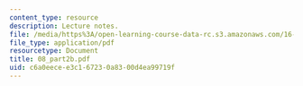 ```yaml
---
content_type: resource
description: Lecture notes.
file: /media/https%3A/open-learning-course-data-rc.s3.amazonaws.com/16-050-thermal-energy-fall-2002/c6a0eecee3c167230a8300d4ea99719f_08_part2b.pdf
file_type: application/pdf
resourcetype: Document
title: 08_part2b.pdf
uid: c6a0eece-e3c1-6723-0a83-00d4ea99719f
---
```

